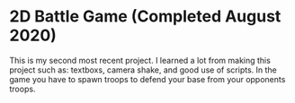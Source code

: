 # 2D Battle Game (Completed August 2020)
This is my second most recent project. I learned a lot from making this project such as: textboxs, camera shake, and good use of scripts. In the game you have to spawn troops to defend your base from your opponents troops.
